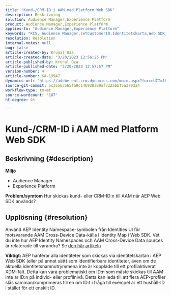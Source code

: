 ```yaml
---
title: "Kund-/CRM-ID i AAM med Platform Web SDK"
description: Beskrivning
solution: Audience Manager,Experience Platform
product: Audience Manager,Experience Platform
applies-to: "Audience Manager,Experience Platform"
keywords: "KCS, Audience Manager,setCustomerID,Identitetskarta,Web SDK,AEP,CRM ID "
resolution: Resolution
internal-notes: null
bug: false
article-created-by: Krunal Oza
article-created-date: "3/20/2023 12:56:25 PM"
article-published-by: Krunal Oza
article-published-date: "3/20/2023 12:57:57 PM"
version-number: 4
article-number: KA-19947
dynamics-url: "https://adobe-ent.crm.dynamics.com/main.aspx?forceUCI=1&pagetype=entityrecord&etn=knowledgearticle&id=b01f319b-1ec7-ed11-b597-6045bd006239"
source-git-commit: bc35563565fa9c146920a89af722abbf5a3703a4
workflow-type: tm+mt
source-wordcount: '187'
ht-degree: 4%

---
```


# Kund-/CRM-ID i AAM med Platform Web SDK

## Beskrivning {#description}

<b>Miljö</b>
- Audience Manager
- Experience Platform



<b>Problem/symtom</b>
Hur skickas kund- eller CRM-ID:n till AAM när AEP Web SDK används?


## Upplösning {#resolution}


Använd AEP Identity Namespace-symbolen från Identities UI för motsvarande AAM Cross-Device Data-källa i Identity Map i Web SDK. Vet du inte hur AEP Identity Namespaces och AAM Cross-Device Data sources är relaterade till varandra? Se [den här artikeln](https://experienceleague.adobe.com/docs/experience-cloud-kcs/kbarticles/KA-21305.html)

<b>Viktigt: </b>AEP hanterar alla identiteter som skickas via identitetskartan i AEP Web SDK (eller på annat sätt) som identifierbara identiteter, även om de aktuella identitetsnamnutrymmena inte är kopplade till ett profilaktiverat XDM-fält. Detta kan vara problematiskt om ID:n som måste skickas till AAM inte är ID:n på individ- eller profilnivå. Detta kan leda till att flera AEP-profiler slås samman/komprimeras till en om ID:t i fråga till exempel är ett hushåll-ID i stället för ett enskilt ID.
